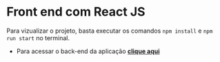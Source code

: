 # Front end com React JS

Para vizualizar o projeto, basta executar os comandos ``` npm install ``` e ``` npm run start ``` no terminal.

* Para acessar o back-end da aplicação **[clique aqui](https://github.com/gustavolotto29/smarts-challenge-ReactJS-back-end)**

